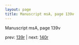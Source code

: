```yaml
---
layout: page
title: Manuscript msA, page 139v
---
```


Manuscript msA, page 139v

prev:  [139r](../139r) | next:  [140r](../140r)
